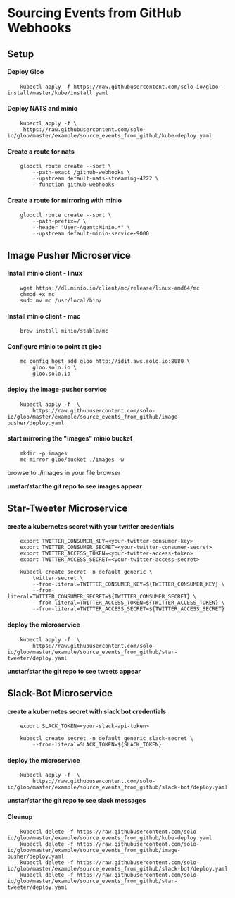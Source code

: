 Sourcing Events from GitHub Webhooks
==========

## Setup

#### Deploy Gloo
        kubectl apply -f https://raw.githubusercontent.com/solo-io/gloo-install/master/kube/install.yaml

#### Deploy NATS and minio
        kubectl apply -f \
         https://raw.githubusercontent.com/solo-io/gloo/master/example/source_events_from_github/kube-deploy.yaml

#### Create a route for nats
        glooctl route create --sort \
            --path-exact /github-webhooks \
            --upstream default-nats-streaming-4222 \
            --function github-webhooks

#### Create a route for mirroring with minio
        glooctl route create --sort \
            --path-prefix=/ \
            --header "User-Agent:Minio.*" \
            --upstream default-minio-service-9000



## Image Pusher Microservice

#### Install minio client - linux
        wget https://dl.minio.io/client/mc/release/linux-amd64/mc
        chmod +x mc
        sudo mv mc /usr/local/bin/
#### Install minio client - mac
        brew install minio/stable/mc

#### Configure minio to point at gloo
        mc config host add gloo http://idit.aws.solo.io:8080 \
            gloo.solo.io \
            gloo.solo.io

#### deploy the image-pusher service
        kubectl apply -f  \
            https://raw.githubusercontent.com/solo-io/gloo/master/example/source_events_from_github/image-pusher/deploy.yaml

#### start mirroring the "images" minio bucket
        mkdir -p images
        mc mirror gloo/bucket ./images -w
        
browse to ./images in your file browser 

**unstar/star the git repo to see images appear**



## Star-Tweeter Microservice

#### create a kubernetes secret with your twitter credentials
        export TWITTER_CONSUMER_KEY=<your-twitter-consumer-key>
        export TWITTER_CONSUMER_SECRET=<your-twitter-consumer-secret>
        export TWITTER_ACCESS_TOKEN=<your-twitter-access-token>
        export TWITTER_ACCESS_SECRET=<your-twitter-access-secret>
        
        kubectl create secret -n default generic \
            twitter-secret \
            --from-literal=TWITTER_CONSUMER_KEY=${TWITTER_CONSUMER_KEY} \
            --from-literal=TWITTER_CONSUMER_SECRET=${TWITTER_CONSUMER_SECRET} \
            --from-literal=TWITTER_ACCESS_TOKEN=${TWITTER_ACCESS_TOKEN} \
            --from-literal=TWITTER_ACCESS_SECRET=${TWITTER_ACCESS_SECRET} 
    

#### deploy the microservice
        kubectl apply -f  \
            https://raw.githubusercontent.com/solo-io/gloo/master/example/source_events_from_github/star-tweeter/deploy.yaml


**unstar/star the git repo to see tweets appear**



## Slack-Bot Microservice

#### create a kubernetes secret with slack bot credentials
        export SLACK_TOKEN=<your-slack-api-token>
        
        kubectl create secret -n default generic slack-secret \
            --from-literal=SLACK_TOKEN=${SLACK_TOKEN}
    

#### deploy the microservice
        kubectl apply -f  \
            https://raw.githubusercontent.com/solo-io/gloo/master/example/source_events_from_github/slack-bot/deploy.yaml

**unstar/star the git repo to see slack messages**


#### Cleanup
        
        kubectl delete -f https://raw.githubusercontent.com/solo-io/gloo/master/example/source_events_from_github/kube-deploy.yaml 
        kubectl delete -f https://raw.githubusercontent.com/solo-io/gloo/master/example/source_events_from_github/image-pusher/deploy.yaml 
        kubectl delete -f https://raw.githubusercontent.com/solo-io/gloo/master/example/source_events_from_github/slack-bot/deploy.yaml 
        kubectl delete -f https://raw.githubusercontent.com/solo-io/gloo/master/example/source_events_from_github/star-tweeter/deploy.yaml 
